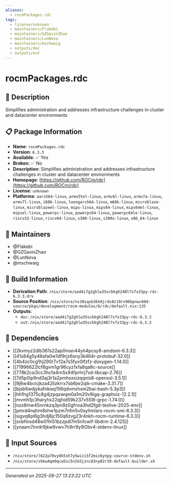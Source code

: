 ```yaml
---
aliases:
  - rocmPackages.rdc
tags:
  - license/unknown
  - maintainers/Flakebi
  - maintainers/GZGavinZhao
  - maintainers/LunNova
  - maintainers/mschwaig
  - outputs/doc
  - outputs/out
---
```


# rocmPackages.rdc

## 📝 Description

Simplifies administration and addresses infrastructure challenges in cluster and datacenter environments

## 📋 Package Information

- **Name**: `rocmPackages.rdc`
- **Version**: `6.3.3`
- **Available**: ✅ Yes
- **Broken**: ✅ No
- **Description**: Simplifies administration and addresses infrastructure challenges in cluster and datacenter environments
- **Homepage**: [https://github.com/ROCm/rdc](https://github.com/ROCm/rdc)
- **License**: `unknown`
- **Platforms**: `aarch64-linux`, `armv5tel-linux`, `armv6l-linux`, `armv7a-linux`, `armv7l-linux`, `i686-linux`, `loongarch64-linux`, `m68k-linux`, `microblaze-linux`, `microblazeel-linux`, `mips-linux`, `mips64-linux`, `mips64el-linux`, `mipsel-linux`, `powerpc-linux`, `powerpc64-linux`, `powerpc64le-linux`, `riscv32-linux`, `riscv64-linux`, `s390-linux`, `s390x-linux`, `x86_64-linux`
## 👥 Maintainers

- @Flakebi
- @GZGavinZhao
- @LunNova
- @mschwaig


## 🔧 Build Information

- **Derivation Path**: `/nix/store/aad4i7g2ghlw35scbkgh248l7sfx33py-rdc-6.3.3.drv`
- **Source Position**: `/nix/store/ns30sqxb36k8jrds8z18rv96bpnwc60d-source/pkgs/development/rocm-modules/6/rdc/default.nix:135`
- **Outputs**:
  - `doc`:  `/nix/store/aad4i7g2ghlw35scbkgh248l7sfx33py-rdc-6.3.3`
  - `out`:  `/nix/store/aad4i7g2ghlw35scbkgh248l7sfx33py-rdc-6.3.3`

## 🔗 Dependencies

- [[2kvmyz2dlb361s22ap0man44yh4pcsy8-amdsmi-6.3.3]]
- [[41s84g5y48afa0w1df9rjz6sny3k464r-protobuf-32.0]]
- [[4b4zc0cg1hj290r7v12a7s5fyx0lfzfz-doxygen-1.14.0]]
- [[71996622lcf8gvm1gr96cyz1xfa8qa8c-source]]
- [[778k2csi3cc3hcfa4rn5x94fprhrj7vd-libcap-2.76]]
- [[7d5p0ip9nd3aj3r1a2pmhsxxizqqnis8-openssl-3.5.1]]
- [[9j8w4bcicjkza42lizkrrx7sb6jw2qik-cmake-3.31.7]]
- [[bjsb6wdjykafnkixq156qdvmxhsm2bai-bash-5.3p3]]
- [[hh1hg1375c8g4jzpqxwqm0a1m20v9igq-graphviz-12.2.1]]
- [[mvmh1jc3haryhx22qjhid59k237v559l-grpc-1.74.0]]
- [[nzs8mw45nrnkzq3pn9z0gfnxa3hd2fgd-texlive-2025-env]]
- [[pmrd4nqhm8shw1pzm7nfm5v0syhmlars-rocm-smi-6.3.3]]
- [[sigvq6pl6g3hdj8jc150q6zvg23r4nkh-rocm-runtime-6.3.3]]
- [[snbfinsd48w01hi51bzzpdl7m5n1cwif-libdrm-2.4.125]]
- [[ynaam7inrdr9jkw6vwv7h9rr9y9l2bv4-stdenv-linux]]

## 📁 Input Sources

- `/nix/store/l622p70vy8k5sh7y5wizi5f2mic6ynpg-source-stdenv.sh`
- `/nix/store/shkw4qm9qcw5sc5n1k5jznc83ny02r39-default-builder.sh`

---
*Generated on 2025-09-27 13:23:22 UTC*
